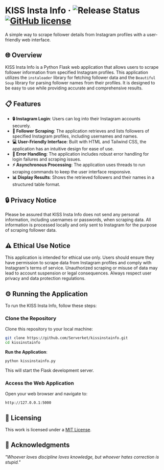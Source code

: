 
# KISS Insta Info &middot; ![Release Status](https://img.shields.io/badge/release-v1.0.0-green) [![GitHub license](https://img.shields.io/badge/license-MIT-blue.svg)](LICENSE)

A simple way to scrape follower details from Instagram profiles with a user-friendly web interface.

## 🌐 **Overview**

KISS Insta Info is a Python Flask web application that allows users to scrape follower information from specified Instagram profiles. This application utilizes the `instaloader` library for fetching follower data and the `Beautiful Soup` library for parsing follower names from their profiles. It is designed to be easy to use while providing accurate and comprehensive results.

## 📋 **Features**

- **🔒 Instagram Login**: Users can log into their Instagram accounts securely.
- **👥 Follower Scraping**: The application retrieves and lists followers of specified Instagram profiles, including usernames and names.
- **💻 User-Friendly Interface**: Built with HTML and Tailwind CSS, the application has an intuitive design for ease of use.
- **🚨 Error Handling**: The application includes robust error handling for login failures and scraping issues.
- **⚡ Asynchronous Processing**: The application uses threads to run scraping commands to keep the user interface responsive.
- **📊 Display Results**: Shows the retrieved followers and their names in a structured table format.

## 🔒 **Privacy Notice**

Please be assured that KISS Insta Info does not send any personal information, including usernames or passwords, when scraping data. All information is processed locally and only sent to Instagram for the purpose of scraping follower data.

## ⚠️ **Ethical Use Notice**

This application is intended for ethical use only. Users should ensure they have permission to scrape data from Instagram profiles and comply with Instagram's terms of service. Unauthorized scraping or misuse of data may lead to account suspension or legal consequences. Always respect user privacy and data protection regulations.

## :gear: Running the Application

To run the KISS Insta Info, follow these steps:

### Clone the Repository

Clone this repository to your local machine:

```bash
git clone https://github.com/Serverket/kissinstainfo.git
cd kissinstainfo
```

**Run the Application**:

   ```bash
   python kissinstainfo.py
   ```

   This will start the Flask development server.

### Access the Web Application

Open your web browser and navigate to:

```
http://127.0.0.1:5000
```

## 📜 Licensing
This work is licensed under a [MIT License](LICENSE).

## :brain: Acknowledgments

*"Whoever loves discipline loves knowledge, but whoever hates correction is stupid."*